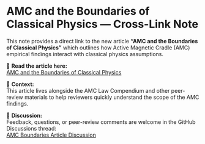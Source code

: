# AMC and the Boundaries of Classical Physics — Cross-Link Note

This note provides a direct link to the new article **“AMC and the Boundaries of Classical Physics”** which outlines how Active Magnetic Cradle (AMC) empirical findings interact with classical physics assumptions.

📄 **Read the article here:**  
[AMC and the Boundaries of Classical Physics](https://activekinetic1.github.io/ActiveKinetic1/articles/amc-boundaries-classical-physics.html)

🔗 **Context:**  
This article lives alongside the AMC Law Compendium and other peer-review materials to help reviewers quickly understand the scope of the AMC findings.

💬 **Discussion:**  
Feedback, questions, or peer-review comments are welcome in the GitHub Discussions thread:  
[AMC Boundaries Article Discussion](https://github.com/ActiveKinetic1/amc-timewave-cradle/discussions/4#discussion-8955622)

